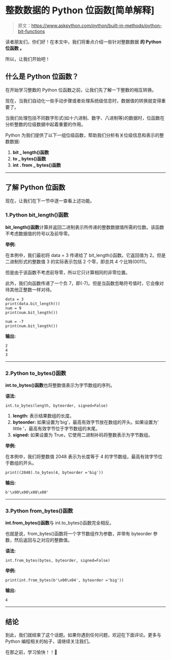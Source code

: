 # 整数数据的 Python 位函数[简单解释]

> 原文：<https://www.askpython.com/python/built-in-methods/python-bit-functions>

读者朋友们，你们好！在本文中，我们将重点介绍一些针对整数数据 **的 **Python 位函数** **。****

所以，让我们开始吧！

## 什么是 Python 位函数？

在开始学习整数的 Python 位函数之前，让我们先了解一下整数的相互转换。

现在，当我们自动化一些手动步骤或者处理系统级信息时，数据值的转换就变得重要了。

当我们处理包括不同数字形式(如十六进制、数字、八进制等)的数据时，位函数在分析整数的位级数据中起着重要的作用。

Python 为我们提供了以下一组位级函数，帮助我们分析有关位级信息和表示的整数数据:

1.  **bit _ length()函数**
2.  **to _ bytes()函数**
3.  **int . from _ bytes()函数**

* * *

## 了解 Python 位函数

现在，让我们在下一节中逐一查看上述功能。

### 1.Python bit_length()函数

**bit_length()函数**计算并返回二进制表示所传递的整数数据值所需的位数。该函数不考虑数据值的符号以及前导零。

**举例:**

在本例中，我们最初将 data = 3 传递给了 bit_length()函数。它返回值为 2。但是二进制形式的整数值 3 的实际表示包括 2 个零，即总共 4 个比特(0011)。

但是由于该函数不考虑前导零，所以它只计算相同的非零位置。

此外，我们向函数传递了一个负 7，即(-7)。但是当函数忽略符号值时，它会像对待其他正整数一样对待。

```
data = 3
print(data.bit_length()) 
num = 9
print(num.bit_length())

num = -7
print(num.bit_length()) 

```

**输出:**

```
2
4
3

```

* * *

### 2.Python to_bytes()函数

**int.to_bytes()函数**也将整数值表示为字节数组的序列。

**语法:**

```
int.to_bytes(length, byteorder, signed=False)

```

1.  **length:** 表示结果数组的长度。
2.  **byteorder:** 如果设置为‘big’，最高有效字节放在数组的开头。如果设置为' little '，最高有效字节位于字节数组的末尾。
3.  **signed:** 如果设置为 True，它使用二进制补码将整数表示为字节数组。

**举例:**

在本例中，我们将整数值 2048 表示为长度等于 4 的字节数组，最高有效字节位于数组的开头。

```
print((2048).to_bytes(4, byteorder ='big')) 

```

**输出:**

```
b'\x00\x00\x08\x00'

```

* * *

### 3.Python from_bytes()函数

**int.from_bytes()函数**与 int.to_bytes()函数完全相反。

也就是说，from_bytes()函数将一个字节数组作为参数，并带有 byteorder 参数，然后返回与之对应的整数值。

**语法:**

```
int.from_bytes(bytes, byteorder, signed=False)

```

**举例:**

```
print(int.from_bytes(b'\x00\x04', byteorder ='big')) 

```

**输出:**

```
4

```

* * *

## 结论

到此，我们就结束了这个话题。如果你遇到任何问题，欢迎在下面评论。更多与 Python 编程相关的帖子，请继续关注我们。

在那之前，学习愉快！！🙂